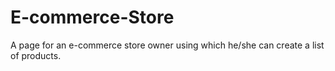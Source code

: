 # E-commerce-Store
A page for an e-commerce store owner using which he/she can create a list of products.
